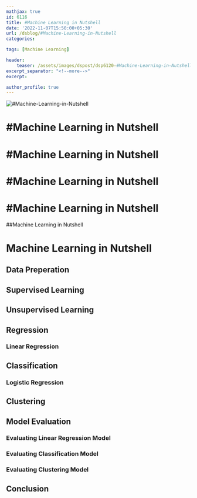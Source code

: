 ```yaml
---
mathjax: true
id: 6116
title: #Machine Learning in Nutshell
date: '2022-11-07T15:50:00+05:30'
url: /dsblog/#Machine-Learning-in-Nutshell
categories:

tags: [Machine Learning]

header:
    teaser: /assets/images/dspost/dsp6120-#Machine-Learning-in-Nutshell.jpg
excerpt_separator: "<!--more-->"
excerpt:

author_profile: true
---
```


![#Machine-Learning-in-Nutshell](/assets/images/dspost/dsp6120-#Machine-Learning-in-Nutshell.jpg)

# #Machine Learning in Nutshell


# #Machine Learning in Nutshell


# #Machine Learning in Nutshell


# #Machine Learning in Nutshell


##Machine Learning in Nutshell


# Machine Learning in Nutshell

## Data Preperation 

## Supervised Learning 

## Unsupervised Learning 

## Regression 

### Linear Regression

## Classification 

### Logistic Regression 

## Clustering 

## Model Evaluation

### Evaluating Linear Regression Model 

### Evaluating Classification Model 

### Evaluating Clustering Model 

## Conclusion